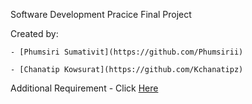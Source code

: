 Software Development Pracice Final Project

Created by:

    - [Phumsiri Sumativit](https://github.com/Phumsirii)
    
    - [Chanatip Kowsurat](https://github.com/Kchanatipz)

Additional Requirement
    - Click [Here](https://chula-my.sharepoint.com/:v:/g/personal/6530322721_student_chula_ac_th/ETleX6HoncxKpJTtjQndCwoBDU1dHE0C7JwfKkSRleY9XQ?nav=eyJyZWZlcnJhbEluZm8iOnsicmVmZXJyYWxBcHAiOiJPbmVEcml2ZUZvckJ1c2luZXNzIiwicmVmZXJyYWxBcHBQbGF0Zm9ybSI6IldlYiIsInJlZmVycmFsTW9kZSI6InZpZXciLCJyZWZlcnJhbFZpZXciOiJNeUZpbGVzTGlua0NvcHkifX0&e=UAQpjs)

